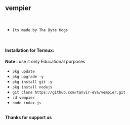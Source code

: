 <h2>vempier</h2>
<br>
  
* `Its made by The Byte Hogs`

<br>
<h4>Installation for Termux:</h4>
<p><b>Note :  </b>  use it only Educational purposes</p>

* `pkg update` 
* `pkg upgrade -y` 
* `pkg install git -y`
* `pkg install nodejs` 
* `git clone https://github.com/tanvir-eVa/vempier.git` 
* `cd vempier `
* `node indax.js`
<br>
<b>Thanks for support us</b>
